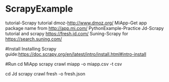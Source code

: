 # ScrapyExample
tutorial-Scrapy tutorial
dmoz-http://www.dmoz.org/
MiApp-Get app package name from http://app.mi.com/
PythonExample-Practice
Jd-Scrapy tutorial and scrapy https://fresh.jd.com/
Suning-Scrapy for https://search.suning.com/

#Install
Installing Scrapy guide:https://doc.scrapy.org/en/latest/intro/install.html#intro-install

#Run
cd MiApp
scrapy crawl miapp -o miapp.csv -t csv

cd Jd
scrapy crawl fresh -o fresh.json


